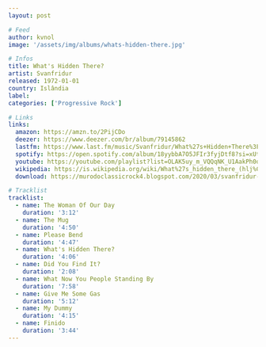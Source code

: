 ```yaml
---
layout: post

# Feed
author: kvnol
image: '/assets/img/albums/whats-hidden-there.jpg'

# Infos
title: What's Hidden There?
artist: Svanfridur
released: 1972-01-01
country: Islândia
label:
categories: ['Progressive Rock']

# Links
links:
  amazon: https://amzn.to/2PijCDo
  deezer: https://www.deezer.com/br/album/79145862
  lastfm: https://www.last.fm/music/Svanfridur/What%27s+Hidden+There%3F
  spotify: https://open.spotify.com/album/18yybbA7O5JFIr3fyjDtf8?si=xUtAZLjlS2qK8XkQtWsFhw
  youtube: https://youtube.com/playlist?list=OLAK5uy_m_VQQqNK_U1AakPh0qfuok1LgVIY6EGN8
  wikipedia: https://is.wikipedia.org/wiki/What%27s_hidden_there_(hlj%C3%B3mplata)
  download: https://murodoclassicrock4.blogspot.com/2020/03/svanfridur-whats-hidden-there-1972.html

# Tracklist
tracklist:
  - name: The Woman Of Our Day
    duration: '3:12'
  - name: The Mug
    duration: '4:50'
  - name: Please Bend
    duration: '4:47'
  - name: What's Hidden There?
    duration: '4:06'
  - name: Did You Find It?
    duration: '2:08'
  - name: What Now You People Standing By
    duration: '7:58'
  - name: Give Me Some Gas
    duration: '5:12'
  - name: My Dummy
    duration: '4:15'
  - name: Finido
    duration: '3:44'
---
```

